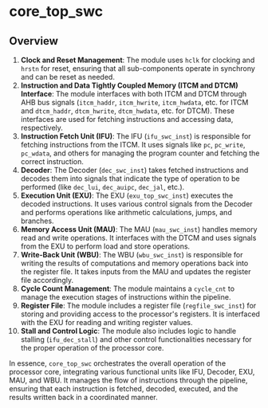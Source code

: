 # core_top_swc

## Overview

1. **Clock and Reset Management**: The module uses `hclk` for clocking and `hrstn` for reset, ensuring that all sub-components operate in synchrony and can be reset as needed.
2. **Instruction and Data Tightly Coupled Memory (ITCM and DTCM) Interface**: The module interfaces with both ITCM and DTCM through AHB bus signals (`itcm_haddr`, `itcm_hwrite`, `itcm_hwdata`, etc. for ITCM and `dtcm_haddr`, `dtcm_hwrite`, `dtcm_hwdata`, etc. for DTCM). These interfaces are used for fetching instructions and accessing data, respectively.
3. **Instruction Fetch Unit (IFU)**: The IFU (`ifu_swc_inst`) is responsible for fetching instructions from the ITCM. It uses signals like `pc`, `pc_write`, `pc_wdata`, and others for managing the program counter and fetching the correct instruction.
4. **Decoder**: The Decoder (`dec_swc_inst`) takes fetched instructions and decodes them into signals that indicate the type of operation to be performed (like `dec_lui`, `dec_auipc`, `dec_jal`, etc.).
5. **Execution Unit (EXU)**: The EXU (`exu_top_swc_inst`) executes the decoded instructions. It uses various control signals from the Decoder and performs operations like arithmetic calculations, jumps, and branches.
6. **Memory Access Unit (MAU)**: The MAU (`mau_swc_inst`) handles memory read and write operations. It interfaces with the DTCM and uses signals from the EXU to perform load and store operations.
7. **Write-Back Unit (WBU)**: The WBU (`wbu_swc_inst`) is responsible for writing the results of computations and memory operations back into the register file. It takes inputs from the MAU and updates the register file accordingly.
8. **Cycle Count Management**: The module maintains a `cycle_cnt` to manage the execution stages of instructions within the pipeline.
9. **Register File**: The module includes a register file (`regfile_swc_inst`) for storing and providing access to the processor's registers. It is interfaced with the EXU for reading and writing register values.
10. **Stall and Control Logic**: The module also includes logic to handle stalling (`ifu_dec_stall`) and other control functionalities necessary for the proper operation of the processor core.

In essence, `core_top_swc` orchestrates the overall operation of the processor core, integrating various functional units like IFU, Decoder, EXU, MAU, and WBU. It manages the flow of instructions through the pipeline, ensuring that each instruction is fetched, decoded, executed, and the results written back in a coordinated manner.